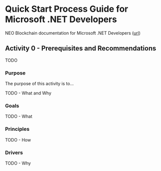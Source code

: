 # Quick Start Process Guide for Microsoft .NET Developers

NEO Blockchain documentation for Microsoft .NET Developers ([url](https://github.com/mwherman2000/neo-windocs/tree/master/windocs/quickstart-csharp))

## Activity 0 - Prerequisites and Recommendations

TODO

### Purpose

The purpose of this activity is to...

TODO - What and Why

### Goals

TODO - What

### Principles

TODO - How

### Drivers

TODO - Why

